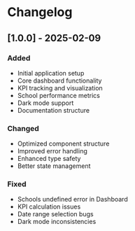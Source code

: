 # Changelog

## [1.0.0] - 2025-02-09

### Added
- Initial application setup
- Core dashboard functionality
- KPI tracking and visualization
- School performance metrics
- Dark mode support
- Documentation structure

### Changed
- Optimized component structure
- Improved error handling
- Enhanced type safety
- Better state management

### Fixed
- Schools undefined error in Dashboard
- KPI calculation issues
- Date range selection bugs
- Dark mode inconsistencies